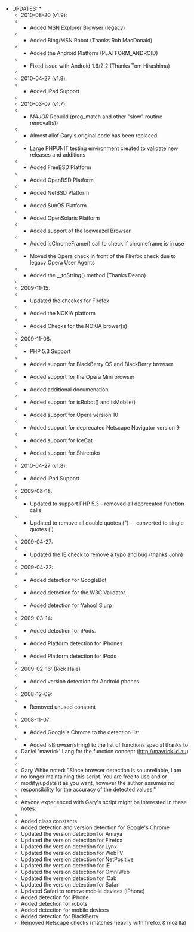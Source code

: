 * UPDATES:
	 *
	 * 2010-08-20 (v1.9):
	 *  + Added MSN Explorer Browser (legacy)
	 *  + Added Bing/MSN Robot (Thanks Rob MacDonald)
	 *  + Added the Android Platform (PLATFORM_ANDROID)
	 *  + Fixed issue with Android 1.6/2.2 (Thanks Tom Hirashima)
	 *
	 * 2010-04-27 (v1.8):
	 *  + Added iPad Support
	 *
	 * 2010-03-07 (v1.7):
	 *  + *MAJOR* Rebuild (preg_match and other "slow" routine removal(s))
	 *  + Almost allof Gary's original code has been replaced
	 *  + Large PHPUNIT testing environment created to validate new releases and additions
	 *  + Added FreeBSD Platform
	 *  + Added OpenBSD Platform
	 *  + Added NetBSD Platform
	 *  + Added SunOS Platform
	 *  + Added OpenSolaris Platform
	 *  + Added support of the Iceweazel Browser
	 *  + Added isChromeFrame() call to check if chromeframe is in use
	 *  + Moved the Opera check in front of the Firefox check due to legacy Opera User Agents
	 *  + Added the __toString() method (Thanks Deano)
	 *
	 * 2009-11-15:
	 *  + Updated the checkes for Firefox
	 *  + Added the NOKIA platform
	 *  + Added Checks for the NOKIA brower(s)
	 *  
	 * 2009-11-08:
	 *  + PHP 5.3 Support
	 *  + Added support for BlackBerry OS and BlackBerry browser
	 *  + Added support for the Opera Mini browser
	 *  + Added additional documenation
	 *  + Added support for isRobot() and isMobile()
	 *  + Added support for Opera version 10
	 *  + Added support for deprecated Netscape Navigator version 9
	 *  + Added support for IceCat
	 *  + Added support for Shiretoko
	 *
	 * 2010-04-27 (v1.8):
	 *  + Added iPad Support
	 *
	 * 2009-08-18:
	 *  + Updated to support PHP 5.3 - removed all deprecated function calls
	 *  + Updated to remove all double quotes (") -- converted to single quotes (')
	 *
	 * 2009-04-27:
	 *  + Updated the IE check to remove a typo and bug (thanks John)
	 *
	 * 2009-04-22:
	 *  + Added detection for GoogleBot
	 *  + Added detection for the W3C Validator.
	 *  + Added detection for Yahoo! Slurp
	 *
	 * 2009-03-14:
	 *  + Added detection for iPods.
	 *  + Added Platform detection for iPhones
	 *  + Added Platform detection for iPods
	 *
	 * 2009-02-16: (Rick Hale)
	 *  + Added version detection for Android phones.
	 *
	 * 2008-12-09:
	 *  + Removed unused constant
	 *
	 * 2008-11-07:
	 *  + Added Google's Chrome to the detection list
	 *  + Added isBrowser(string) to the list of functions special thanks to
	 *    Daniel 'mavrick' Lang for the function concept (http://mavrick.id.au)
	 *
	 *
	 * Gary White noted: "Since browser detection is so unreliable, I am
	 * no longer maintaining this script. You are free to use and or
	 * modify/update it as you want, however the author assumes no
	 * responsibility for the accuracy of the detected values."
	 *
	 * Anyone experienced with Gary's script might be interested in these notes:
	 *
	 *   Added class constants
	 *   Added detection and version detection for Google's Chrome
	 *   Updated the version detection for Amaya
	 *   Updated the version detection for Firefox
	 *   Updated the version detection for Lynx
	 *   Updated the version detection for WebTV
	 *   Updated the version detection for NetPositive
	 *   Updated the version detection for IE
	 *   Updated the version detection for OmniWeb
	 *   Updated the version detection for iCab
	 *   Updated the version detection for Safari
	 *   Updated Safari to remove mobile devices (iPhone)
	 *   Added detection for iPhone
	 *   Added detection for robots
	 *   Added detection for mobile devices
	 *   Added detection for BlackBerry
	 *   Removed Netscape checks (matches heavily with firefox & mozilla)